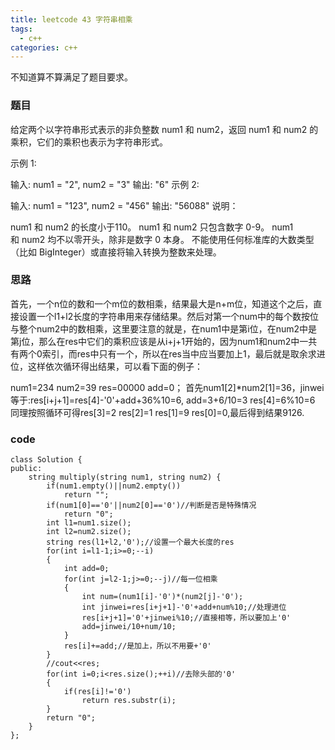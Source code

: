 ```yaml
---
title: leetcode 43 字符串相乘
tags:
  - c++ 
categories: c++ 
---
```

不知道算不算满足了题目要求。

<!-- more -->

### 题目

给定两个以字符串形式表示的非负整数 num1 和 num2，返回 num1 和 num2 的乘积，它们的乘积也表示为字符串形式。

示例 1:

输入: num1 = "2", num2 = "3"
输出: "6"
示例 2:

输入: num1 = "123", num2 = "456"
输出: "56088"
说明：

num1 和 num2 的长度小于110。
num1 和 num2 只包含数字 0-9。
num1 和 num2 均不以零开头，除非是数字 0 本身。
不能使用任何标准库的大数类型（比如 BigInteger）或直接将输入转换为整数来处理。


### 思路

首先，一个n位的数和一个m位的数相乘，结果最大是n+m位，知道这个之后，直接设置一个l1+l2长度的字符串用来存储结果。然后对第一个num中的每个数按位与整个num2中的数相乘，这里要注意的就是，在num1中是第i位，在num2中是第j位，那么在res中它们的乘积应该是从i+j+1开始的，因为num1和num2中一共有两个0索引，而res中只有一个，所以在res当中应当要加上1，最后就是取余求进位，这样依次循环得出结果，可以看下面的例子：

num1=234 num2=39
res=00000  add=0；
首先num1[2]*num2[1]=36，jinwei等于:res[i+j+1]=res[4]-'0'+add+36%10=6,
add=3+6/10=3
res[4]=6%10=6
同理按照循环可得res[3]=2 res[2]=1 res[1]=9 res[0]=0,最后得到结果9126.

### code

	class Solution {
	public:
	    string multiply(string num1, string num2) {
	        if(num1.empty()||num2.empty())
	            return "";
	        if(num1[0]=='0'||num2[0]=='0')//判断是否是特殊情况
	            return "0";
	        int l1=num1.size();
	        int l2=num2.size();
	        string res(l1+l2,'0');//设置一个最大长度的res
	        for(int i=l1-1;i>=0;--i)
	        {
	            int add=0;
	            for(int j=l2-1;j>=0;--j)//每一位相乘
	            {
	                int num=(num1[i]-'0')*(num2[j]-'0');
	                int jinwei=res[i+j+1]-'0'+add+num%10;//处理进位
	                res[i+j+1]='0'+jinwei%10;//直接相等，所以要加上'0'
	                add=jinwei/10+num/10;
	            }
	            res[i]+=add;//是加上，所以不用要+'0'
	        }
	        //cout<<res;
	        for(int i=0;i<res.size();++i)//去除头部的'0'
	        {
	            if(res[i]!='0')
	                return res.substr(i);
	        }
	        return "0";
	    }
	};
